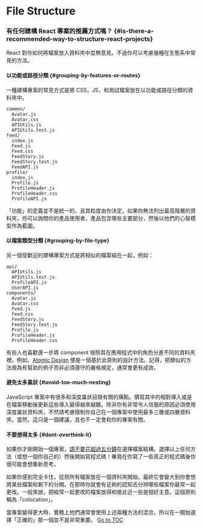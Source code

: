 
# File Structure


### 有任何建構 React 專案的推薦方式嗎？ {#is-there-a-recommended-way-to-structure-react-projects}

React 對你如何將檔案放入資料夾中並無意見。不過你可以考慮幾種在生態系中常見的方法。

#### 以功能或路徑分類 {#grouping-by-features-or-routes}

一種建構專案的常見方式是將 CSS，JS，和測試檔案放在以功能或路徑分類的資料夾中。

```
common/
  Avatar.js
  Avatar.css
  APIUtils.js
  APIUtils.test.js
feed/
  index.js
  Feed.js
  Feed.css
  FeedStory.js
  FeedStory.test.js
  FeedAPI.js
profile/
  index.js
  Profile.js
  ProfileHeader.js
  ProfileHeader.css
  ProfileAPI.js
```

「功能」的定義並不是統一的，且其粒度由你決定。如果你無法列出最高階層的資料夾，你可以詢問你的產品使用者，產品包含哪些主要部分，然後以他們的心智模型作為藍圖。

#### 以檔案類型分類 {#grouping-by-file-type}

另一個受歡迎的建構專案方式是將相似的檔案組在一起，例如：

```
api/
  APIUtils.js
  APIUtils.test.js
  ProfileAPI.js
  UserAPI.js
components/
  Avatar.js
  Avatar.css
  Feed.js
  Feed.css
  FeedStory.js
  FeedStory.test.js
  Profile.js
  ProfileHeader.js
  ProfileHeader.css
```

有些人也喜歡進一步將 component 按照其在應用程式中的角色分進不同的資料夾裡。例如，[Atomic Design](http://bradfrost.com/blog/post/atomic-web-design/) 便是一個基於此原則的設計方法。記得，把類似的方法視為有幫助的例子而非必須遵守的嚴格規定，通常會更有成效。

#### 避免太多巢狀 {#avoid-too-much-nesting}

JavaScript 專案中有很多和深度巢狀目錄有關的痛點。撰寫其中的相對導入或是在檔案移動後更新這些導入變得越來越難。除非你有非常令人信服的原因必須使用深度巢狀資料夾，不然請考慮限制你自己在一個專案中使用最多三層或四層資料夾。當然，這只是一個建議，且也不一定會和你的專案有關。

#### 不要想得太多 {#dont-overthink-it}

如果你才剛開始一個專案，[請不要花超過五分鐘](https://en.wikipedia.org/wiki/Analysis_paralysis)在選擇檔案結構。選擇以上任何方法（或想一個你自己的）然後開始寫程式碼！畢竟在你寫了一些真正的程式碼後你很可能會想重新思考。

如果你感到完全卡住，從把所有檔案放在一個資料夾開始。最終它會變大到你會想將某些檔案和剩下的分開。在那時你就會有足夠的認知去分辨哪些檔案你最常一起更改。一般來說，把經常一起更改的檔案放得和彼此近一些是個好主意。這個原則稱為「colocation」。

當專案變得更大時，實務上他們通常會使用上述兩種方法的混合。所以在一開始選擇「正確的」那一個並不是非常重要。
<span style="float: footnote;"><a href="./index.html#toc">Go to TOC</a></span>
